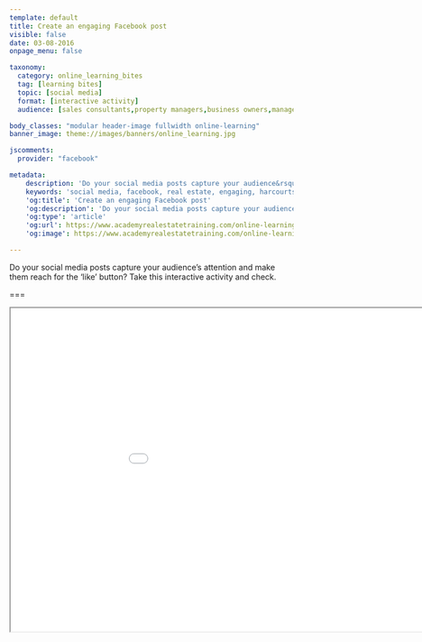 ```yaml
---
template: default
title: Create an engaging Facebook post
visible: false
date: 03-08-2016
onpage_menu: false

taxonomy:
  category: online_learning_bites
  tag: [learning bites]
  topic: [social media]
  format: [interactive activity]
  audience: [sales consultants,property managers,business owners,managers]

body_classes: "modular header-image fullwidth online-learning"
banner_image: theme://images/banners/online_learning.jpg

jscomments:
  provider: "facebook"

metadata:
    description: 'Do your social media posts capture your audience&rsquo;s attention and make them reach for the &lsquo;like&rsquo; button? Take this interactive activity and check.'
    keywords: 'social media, facebook, real estate, engaging, harcourts'
    'og:title': 'Create an engaging Facebook post'
    'og:description': 'Do your social media posts capture your audience&rsquo;s attention and make them reach for the &lsquo;like&rsquo; button? Take this interactive activity and check.'
    'og:type': 'article'
    'og:url': https://www.academyrealestatetraining.com/online-learning/bites/2016/08/03/interactive-fb-post#pk_campaign=Social-2016-08
    'og:image': https://www.academyrealestatetraining.com/online-learning/bites/2016/08/03/interactive-fb-post/_facebook-thumb.jpg

---
```


Do your social media posts capture your audience&rsquo;s attention and make them reach for the &lsquo;like&rsquo; button? Take this interactive activity and check.

===

<iframe src="interactive-fb-post/_storyline/story_html5.html" name="storyline" width="1020" height="574" scrolling="no"></iframe>
